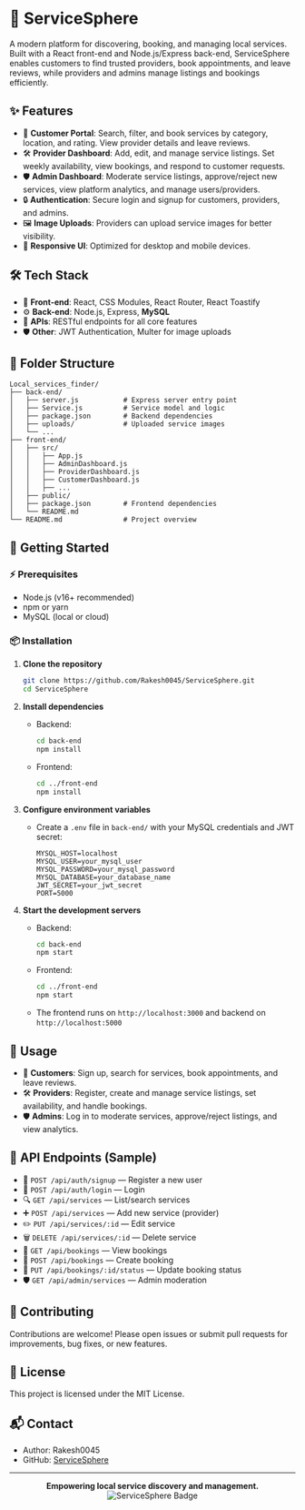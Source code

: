 
# 🚀 ServiceSphere

A modern platform for discovering, booking, and managing local services. Built with a React front-end and Node.js/Express back-end, ServiceSphere enables customers to find trusted providers, book appointments, and leave reviews, while providers and admins manage listings and bookings efficiently.


## ✨ Features

- 👤 **Customer Portal**: Search, filter, and book services by category, location, and rating. View provider details and leave reviews.
- 🛠️ **Provider Dashboard**: Add, edit, and manage service listings. Set weekly availability, view bookings, and respond to customer requests.
- 🛡️ **Admin Dashboard**: Moderate service listings, approve/reject new services, view platform analytics, and manage users/providers.
- 🔒 **Authentication**: Secure login and signup for customers, providers, and admins.
- 🖼️ **Image Uploads**: Providers can upload service images for better visibility.
- 📱 **Responsive UI**: Optimized for desktop and mobile devices.


## 🛠️ Tech Stack

- 🎨 **Front-end**: React, CSS Modules, React Router, React Toastify
- ⚙️ **Back-end**: Node.js, Express, **MySQL**
- 🔗 **APIs**: RESTful endpoints for all core features
- 🛡️ **Other**: JWT Authentication, Multer for image uploads


## 📁 Folder Structure

```text
Local_services_finder/
├── back-end/
│   ├── server.js           # Express server entry point
│   ├── Service.js          # Service model and logic
│   ├── package.json        # Backend dependencies
│   ├── uploads/            # Uploaded service images
│   └── ...
├── front-end/
│   ├── src/
│   │   ├── App.js
│   │   ├── AdminDashboard.js
│   │   ├── ProviderDashboard.js
│   │   ├── CustomerDashboard.js
│   │   ├── ...
│   ├── public/
│   ├── package.json        # Frontend dependencies
│   └── README.md
└── README.md               # Project overview
```


## 🏁 Getting Started

### ⚡ Prerequisites
- Node.js (v16+ recommended)
- npm or yarn
- MySQL (local or cloud)

### 📦 Installation

1. **Clone the repository**
   ```sh
   git clone https://github.com/Rakesh0045/ServiceSphere.git
   cd ServiceSphere
   ```

2. **Install dependencies**
   - Backend:
     ```sh
     cd back-end
     npm install
     ```
   - Frontend:
     ```sh
     cd ../front-end
     npm install
     ```

3. **Configure environment variables**
   - Create a `.env` file in `back-end/` with your MySQL credentials and JWT secret:
     ```env
     MYSQL_HOST=localhost
     MYSQL_USER=your_mysql_user
     MYSQL_PASSWORD=your_mysql_password
     MYSQL_DATABASE=your_database_name
     JWT_SECRET=your_jwt_secret
     PORT=5000
     ```

4. **Start the development servers**
   - Backend:
     ```sh
     cd back-end
     npm start
     ```
   - Frontend:
     ```sh
     cd ../front-end
     npm start
     ```
   - The frontend runs on `http://localhost:3000` and backend on `http://localhost:5000`


## 🎯 Usage

- 👤 **Customers**: Sign up, search for services, book appointments, and leave reviews.
- 🛠️ **Providers**: Register, create and manage service listings, set availability, and handle bookings.
- 🛡️ **Admins**: Log in to moderate services, approve/reject listings, and view analytics.


## 📡 API Endpoints (Sample)

- 📝 `POST /api/auth/signup` — Register a new user
- 🔑 `POST /api/auth/login` — Login
- 🔍 `GET /api/services` — List/search services
- ➕ `POST /api/services` — Add new service (provider)
- ✏️ `PUT /api/services/:id` — Edit service
- 🗑️ `DELETE /api/services/:id` — Delete service
- 📅 `GET /api/bookings` — View bookings
- 📆 `POST /api/bookings` — Create booking
- 🔄 `PUT /api/bookings/:id/status` — Update booking status
- 🛡️ `GET /api/admin/services` — Admin moderation


## 🤝 Contributing

Contributions are welcome! Please open issues or submit pull requests for improvements, bug fixes, or new features.

## 📄 License

This project is licensed under the MIT License.

## 📬 Contact

- Author: Rakesh0045
- GitHub: [ServiceSphere](https://github.com/Rakesh0045/ServiceSphere)

---

<p align="center">
  <b>Empowering local service discovery and management.</b> <br>
  <img src="https://img.shields.io/badge/ServiceSphere-Local%20Services-blueviolet?style=for-the-badge" alt="ServiceSphere Badge" />
</p>
